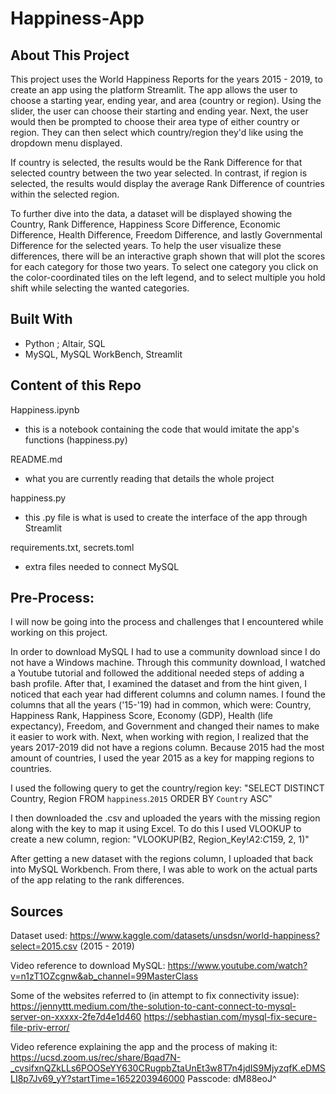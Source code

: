 # Happiness-App
## About This Project
This project uses the World Happiness Reports for the years 2015 - 2019, to create an app using the platform Streamlit. The app allows the user to choose a starting year, ending year, and area (country or region). Using the slider, the user can choose their starting and ending year. Next, the user would then be prompted to choose their area type of either country or region. They can then select which country/region they'd like using the dropdown menu displayed.

If country is selected, the results would be the Rank Difference for that selected country between the two year selected. In contrast, if region is selected, the results would display the average Rank Difference of countries within the selected region. 

To further dive into the data, a dataset will be displayed showing the Country, Rank Difference, Happiness Score Difference, Economic Difference, Health Difference, Freedom Difference, and lastly Governmental Difference for the selected years. To help the user visualize these differences, there will be an interactive graph shown that will plot the scores for each category for those two years. To select one category you click on the color-coordinated tiles on the left legend, and to select multiple you hold shift while selecting the wanted categories. 


## Built With
- Python ; Altair, SQL
- MySQL, MySQL WorkBench, Streamlit

## Content of this Repo
Happiness.ipynb
- this is a notebook containing the code that would imitate the app's functions (happiness.py)

README.md
- what you are currently reading that details the whole project

happiness.py 
- this .py file is what is used to create the interface of the app through Streamlit

requirements.txt, secrets.toml
- extra files needed to connect MySQL

## Pre-Process: 
I will now be going into the process and challenges that I encountered while working on this project.

In order to download MySQL I had to use a community download since I do not have a Windows machine. Through this community download, I watched a Youtube tutorial and followed the additional needed steps of adding a bash profile. After that, I examined the dataset and from the hint given, I noticed that each year had different columns and column names. I found the columns that all the years ('15-'19) had in common, which were: Country, Happiness Rank, Happiness Score, Economy (GDP), Health (life expectancy), Freedom, and Government and changed their names to make it easier to work with. Next, when working with region, I realized that the years 2017-2019 did not have a regions column. Because 2015 had the most amount of countries, I used the year 2015 as a key for mapping regions to countries.

I used the following query to get the country/region key:
"SELECT DISTINCT Country, Region FROM `happiness`.`2015` ORDER BY `Country` ASC"

I then downloaded the .csv and uploaded the years with the missing region along with the key to map it using Excel. 
To do this I used VLOOKUP to create a new column, region: 
"VLOOKUP(B2, Region_Key!$A$2:$C$159, 2, 1)"

After getting a new dataset with the regions column, I uploaded that back into MySQL Workbench. From there, I was able to work on the actual parts of the app relating to the rank differences. 


## Sources 
Dataset used: 
https://www.kaggle.com/datasets/unsdsn/world-happiness?select=2015.csv (2015 - 2019)

Video reference to download MySQL: 
https://www.youtube.com/watch?v=n1zT1OZcgnw&ab_channel=99MasterClass

Some of the websites referred to (in attempt to fix connectivity issue): 
https://jennyttt.medium.com/the-solution-to-cant-connect-to-mysql-server-on-xxxxx-2fe7d4e1d460
https://sebhastian.com/mysql-fix-secure-file-priv-error/

Video reference explaining the app and the process of making it: 
https://ucsd.zoom.us/rec/share/Bqad7N-_cvsifxnQZkLLs6POOSeYY630CRugpbZtaUnEt3w8T7n4jdIS9MjyzqfK.eDMSLI8p7Jv69_yY?startTime=1652203946000
Passcode: dM88eoJ^

